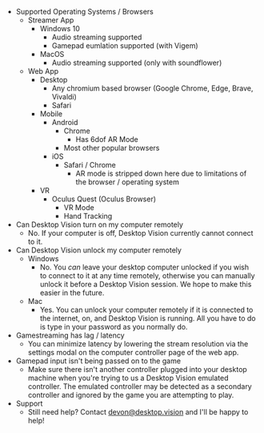 - Supported Operating Systems / Browsers
  - Streamer App
    - Windows 10
      - Audio streaming supported
      - Gamepad eumlation supported (with Vigem)
    - MacOS
      - Audio streaming supported (only with soundflower)
  - Web App
    - Desktop
      - Any chromium based browser (Google Chrome, Edge, Brave, Vivaldi)
      - Safari
    - Mobile
      - Android
        - Chrome
          - Has 6dof AR Mode
        - Most other popular browsers
      - iOS
        - Safari / Chrome
          - AR mode is stripped down here due to limitations of the browser / operating system
    - VR
      - Oculus Quest (Oculus Browser)
        - VR Mode
        - Hand Tracking
- Can Desktop Vision turn on my computer remotely
  - No. If your computer is off, Desktop Vision currently cannot connect to it.
- Can Desktop Vision unlock my computer remotely
  - Windows
    - No. You *can* leave your desktop computer unlocked if you wish to connect to it at any time remotely, otherwise you can manually unlock it before a Desktop Vision session. We hope to make this easier in the future.
  - Mac
    - Yes. You can unlock your computer remotely if it is connected to the internet, on, and Desktop Vision is running. All you have to do is type in your password as you normally do.
- Gamestreaming has lag / latency
  - You can minimize latency by lowering the stream resolution via the settings modal on the computer controller page of the web app.
- Gamepad input isn't being passed on to the game
  - Make sure there isn't another controller plugged into your desktop machine when you're trying to us a Desktop Vision emulated controller. The emulated controller may be detected as a secondary controller and ignored by the game you are attempting to play.
- Support
  - Still need help? Contact [devon@desktop.vision](mailto:devon@desktop.vision) and I'll be happy to help!
